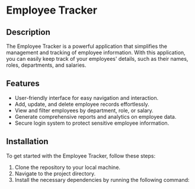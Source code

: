 # Employee Tracker

## Description

The Employee Tracker is a powerful application that simplifies the management and tracking of employee information. With this application, you can easily keep track of your employees' details, such as their names, roles, departments, and salaries.

## Features

- User-friendly interface for easy navigation and interaction.
- Add, update, and delete employee records effortlessly.
- View and filter employees by department, role, or salary.
- Generate comprehensive reports and analytics on employee data.
- Secure login system to protect sensitive employee information.

## Installation

To get started with the Employee Tracker, follow these steps:

1. Clone the repository to your local machine.
2. Navigate to the project directory.
3. Install the necessary dependencies by running the following command:
